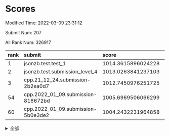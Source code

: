 # Scores

Modified Time: 2022-03-09 23:31:12

Submit Num: 207

All Rank Num: 326917

| rank |               submit               |       score        |       sigma        | pk_num |
| :--- | :--------------------------------- | :----------------- | :----------------- | :----- |
| 1    | jsonzb.test.test_1                 | 1014.3615896024228 | 0.8024309495595906 | 6319   |
| 2    | jsonzb.test.submission_level_4     | 1013.0263841237103 | 0.7896903059143388 | 6316   |
| 3    | cpp.21_12_24.submission-2b2ea0d7   | 1012.7450976251725 | 0.8148320282754478 | 6314   |
| 54   | cpp.2022_01_09.submission-816672bd | 1005.6969506066299 | 0.7080107808899354 | 6320   |
| 60   | cpp.2022_01_09.submission-5b0e3de2 | 1004.2432231964858 | 0.7199896979135824 | 6316   |


<details>
<summary>全部</summary>

| rank |                 submit                 |       score        |       sigma        | pk_num |
| :--- | :------------------------------------- | :----------------- | :----------------- | :----- |
| 1    | jsonzb.test.test_1                     | 1014.3615896024228 | 0.8024309495595906 | 6319   |
| 2    | jsonzb.test.submission_level_4         | 1013.0263841237103 | 0.7896903059143388 | 6316   |
| 3    | cpp.21_12_24.submission-2b2ea0d7       | 1012.7450976251725 | 0.8148320282754478 | 6314   |
| 4    | gobigger.level_3.submission_level_3_14 | 1012.051364980715  | 0.7742177206799489 | 6319   |
| 5    | gobigger.level_3.submission_level_3_33 | 1011.6788651642352 | 0.779044705003673  | 6320   |
| 6    | gobigger.level_3.submission_level_3_0  | 1011.3719318959359 | 0.7639755791646713 | 6323   |
| 7    | gobigger.level_3.submission_level_3_20 | 1011.2325482231348 | 0.7834631401203402 | 6315   |
| 8    | gobigger.level_3.submission_level_3_5  | 1011.078202686932  | 0.7665552091778137 | 6314   |
| 9    | gobigger.level_3.submission_level_3_24 | 1010.9474866729131 | 0.7552356974429894 | 6318   |
| 10   | gobigger.level_3.submission_level_3_49 | 1010.8727191851095 | 0.7755751514565791 | 6319   |
| 11   | gobigger.level_3.submission_level_3_36 | 1010.8057309888094 | 0.7623340810366799 | 6316   |
| 12   | gobigger.level_3.submission_level_3_28 | 1010.6353289133276 | 0.770010361739879  | 6317   |
| 13   | gobigger.level_3.submission_level_3_41 | 1010.6340042303293 | 0.769044526153596  | 6322   |
| 14   | gobigger.level_3.submission_level_3_46 | 1010.6256910635893 | 0.7642888505822879 | 6312   |
| 15   | gobigger.level_3.submission_level_3_48 | 1010.5378122485729 | 0.7587613162856182 | 6315   |
| 16   | gobigger.level_3.submission_level_3_6  | 1010.4276520818671 | 0.7341998359443581 | 6317   |
| 17   | gobigger.level_3.submission_level_3_16 | 1010.3687397732102 | 0.7411693640457045 | 6318   |
| 18   | gobigger.level_3.submission_level_3_37 | 1010.3442012321234 | 0.7588265784143944 | 6321   |
| 19   | gobigger.level_3.submission_level_3_11 | 1010.3000189478992 | 0.7587304588027732 | 6313   |
| 20   | gobigger.level_3.submission_level_3_12 | 1010.2345802996676 | 0.7781343028284696 | 6320   |
| 21   | gobigger.level_3.submission_level_3_2  | 1010.0299826654775 | 0.7844600940699441 | 6318   |
| 22   | gobigger.level_3.submission_level_3_29 | 1010.0172952707966 | 0.7697427952020763 | 6311   |
| 23   | gobigger.level_3.submission_level_3_15 | 1010.0009520324429 | 0.7687735523001579 | 6316   |
| 24   | gobigger.level_3.submission_level_3_25 | 1009.9727444128515 | 0.7502834518211735 | 6323   |
| 25   | gobigger.level_3.submission_level_3_44 | 1009.9402945579877 | 0.7664395269183865 | 6316   |
| 26   | gobigger.level_3.submission_level_3_21 | 1009.895572631293  | 0.7484172916213173 | 6317   |
| 27   | gobigger.level_3.submission_level_3_17 | 1009.7315055510618 | 0.7410448971469822 | 6316   |
| 28   | gobigger.level_3.submission_level_3_42 | 1009.7032898463251 | 0.7591932233471061 | 6314   |
| 29   | gobigger.level_3.submission_level_3_43 | 1009.6817307120089 | 0.7585046323236989 | 6318   |
| 30   | gobigger.level_3.submission_level_3_27 | 1009.65170536299   | 0.7441195029516192 | 6321   |
| 31   | gobigger.level_3.submission_level_3_19 | 1009.626081714056  | 0.7497874900303254 | 6312   |
| 32   | gobigger.level_3.submission_level_3_7  | 1009.6102091392737 | 0.757974285319161  | 6316   |
| 33   | gobigger.level_3.submission_level_3_30 | 1009.4770566878376 | 0.7495552272114493 | 6322   |
| 34   | gobigger.level_3.submission_level_3_26 | 1009.4394018407114 | 0.7517175676319474 | 6316   |
| 35   | gobigger.level_3.submission_level_3_1  | 1009.407074944597  | 0.7571109136195857 | 6312   |
| 36   | gobigger.level_3.submission_level_3_8  | 1009.3005397549077 | 0.7347162835093877 | 6315   |
| 37   | gobigger.level_3.submission_level_3_34 | 1009.2531112791648 | 0.7257048519978447 | 6317   |
| 38   | gobigger.level_3.submission_level_3_40 | 1009.206566861158  | 0.7554694277015601 | 6319   |
| 39   | gobigger.level_3.submission_level_3_35 | 1009.1976390288586 | 0.7392938723533471 | 6316   |
| 40   | gobigger.level_3.submission_level_3_45 | 1009.1936376764907 | 0.750215571925999  | 6319   |
| 41   | gobigger.level_3.submission_level_3_9  | 1009.191544866331  | 0.7574084585427788 | 6317   |
| 42   | gobigger.level_3.submission_level_3_47 | 1009.0822157012468 | 0.7488436087647719 | 6317   |
| 43   | gobigger.level_3.submission_level_3_22 | 1009.0812578761204 | 0.7396362322534599 | 6316   |
| 44   | gobigger.level_3.submission_level_3_13 | 1009.0428521069332 | 0.7599825744378856 | 6312   |
| 45   | gobigger.level_3.submission_level_3_23 | 1008.9960534346353 | 0.7449367850005026 | 6313   |
| 46   | gobigger.level_3.submission_level_3_38 | 1008.9596112605063 | 0.7477276588711244 | 6317   |
| 47   | gobigger.level_3.submission_level_3_32 | 1008.7883339359322 | 0.7503167614159281 | 6320   |
| 48   | gobigger.level_3.submission_level_3_18 | 1008.7602174685225 | 0.7524753889777338 | 6315   |
| 49   | gobigger.level_3.submission_level_3_4  | 1008.56218099123   | 0.7442133565543945 | 6320   |
| 50   | gobigger.level_3.submission_level_3_31 | 1008.4516925236312 | 0.7586399229968168 | 6318   |
| 51   | gobigger.level_3.submission_level_3_39 | 1008.3992321002823 | 0.7472069404611505 | 6322   |
| 52   | gobigger.level_3.submission_level_3_10 | 1008.268043181263  | 0.7513884032907341 | 6321   |
| 53   | gobigger.level_3.submission_level_3_3  | 1008.1287486390696 | 0.7453472234695128 | 6316   |
| 54   | cpp.2022_01_09.submission-816672bd     | 1005.6969506066299 | 0.7080107808899354 | 6320   |
| 55   | gobigger.level_1.submission_level_1_46 | 1005.0791535946063 | 0.7158994449674594 | 6313   |
| 56   | gobigger.level_1.submission_level_1_39 | 1004.9736446514211 | 0.7305837072605788 | 6320   |
| 57   | gobigger.level_1.submission_level_1_16 | 1004.4684446351632 | 0.7134810132843629 | 6320   |
| 58   | gobigger.level_1.submission_level_1_7  | 1004.3833948020878 | 0.7248843336541299 | 6318   |
| 59   | gobigger.level_1.submission_level_1_10 | 1004.2793168335756 | 0.7250968860994624 | 6320   |
| 60   | cpp.2022_01_09.submission-5b0e3de2     | 1004.2432231964858 | 0.7199896979135824 | 6316   |
| 61   | gobigger.level_1.submission_level_1_49 | 1004.2152503137    | 0.7160001009229706 | 6318   |
| 62   | gobigger.level_1.submission_level_1_31 | 1004.093909855403  | 0.7188829610987478 | 6322   |
| 63   | gobigger.level_1.submission_level_1_19 | 1004.0906731999796 | 0.7257096240117487 | 6318   |
| 64   | gobigger.level_1.submission_level_1_20 | 1004.0889481430532 | 0.7198485889277526 | 6311   |
| 65   | gobigger.level_1.submission_level_1_29 | 1004.0857950018293 | 0.7251781283762831 | 6319   |
| 66   | gobigger.level_1.submission_level_1_13 | 1003.9495917704924 | 0.7116196944703876 | 6319   |
| 67   | gobigger.level_1.submission_level_1_35 | 1003.9233983469321 | 0.7191834112931834 | 6313   |
| 68   | gobigger.level_1.submission_level_1_17 | 1003.921505232765  | 0.7043661035337833 | 6320   |
| 69   | gobigger.level_1.submission_level_1_1  | 1003.9136675173777 | 0.720781252559301  | 6316   |
| 70   | gobigger.level_1.submission_level_1_28 | 1003.8461429725235 | 0.7166622912613018 | 6317   |
| 71   | gobigger.level_1.submission_level_1_4  | 1003.7542208157655 | 0.7268890311281101 | 6322   |
| 72   | gobigger.level_1.submission_level_1_27 | 1003.7372783366553 | 0.7227295435251209 | 6312   |
| 73   | gobigger.level_1.submission_level_1_25 | 1003.7071119236533 | 0.7118563841720179 | 6319   |
| 74   | gobigger.level_1.submission_level_1_24 | 1003.636287364477  | 0.7325802037835882 | 6318   |
| 75   | gobigger.level_1.submission_level_1_6  | 1003.6181636370893 | 0.7201292647917478 | 6319   |
| 76   | gobigger.level_1.submission_level_1_11 | 1003.5919329381837 | 0.7150629421197057 | 6322   |
| 77   | gobigger.level_1.submission_level_1_12 | 1003.5659103120122 | 0.7092586437411754 | 6314   |
| 78   | gobigger.level_1.submission_level_1_38 | 1003.5614566524829 | 0.7130610639583986 | 6316   |
| 79   | gobigger.level_1.submission_level_1_23 | 1003.5144818940572 | 0.7101019668624216 | 6314   |
| 80   | gobigger.level_1.submission_level_1_45 | 1003.4444967926847 | 0.7289338725886373 | 6315   |
| 81   | gobigger.level_1.submission_level_1_41 | 1003.4025565071928 | 0.7214945926982245 | 6319   |
| 82   | gobigger.level_1.submission_level_1_47 | 1003.3441919230456 | 0.7272141358709866 | 6316   |
| 83   | gobigger.level_1.submission_level_1_37 | 1003.2355691883529 | 0.7175369006295984 | 6318   |
| 84   | gobigger.level_1.submission_level_1_0  | 1003.2212537797956 | 0.7049836220931567 | 6318   |
| 85   | gobigger.level_1.submission_level_1_33 | 1003.1898810621287 | 0.7103938112387514 | 6318   |
| 86   | gobigger.level_1.submission_level_1_30 | 1003.1543924134018 | 0.7071605237840823 | 6316   |
| 87   | gobigger.level_1.submission_level_1_43 | 1003.1056452235746 | 0.7150152956255473 | 6317   |
| 88   | gobigger.level_1.submission_level_1_36 | 1003.0908177983638 | 0.7098032132438505 | 6311   |
| 89   | gobigger.level_1.submission_level_1_9  | 1003.0759921946116 | 0.7200371526448296 | 6318   |
| 90   | gobigger.level_1.submission_level_1_32 | 1002.9811501076495 | 0.7194292411832375 | 6318   |
| 91   | gobigger.level_1.submission_level_1_5  | 1002.9488008919743 | 0.7106486566991695 | 6314   |
| 92   | gobigger.level_1.submission_level_1_15 | 1002.9351263018162 | 0.7154189099462602 | 6315   |
| 93   | gobigger.level_1.submission_level_1_21 | 1002.8646907118243 | 0.7117279734682224 | 6319   |
| 94   | gobigger.level_1.submission_level_1_34 | 1002.8416794968856 | 0.7165977461078197 | 6320   |
| 95   | gobigger.level_1.submission_level_1_48 | 1002.7090049335076 | 0.7077444297724264 | 6320   |
| 96   | gobigger.level_1.submission_level_1_8  | 1002.6607225127884 | 0.7186798429363143 | 6322   |
| 97   | gobigger.level_1.submission_level_1_42 | 1002.6430546656862 | 0.7106636968861364 | 6316   |
| 98   | gobigger.level_1.submission_level_1_44 | 1002.459512166468  | 0.7071251837131102 | 6317   |
| 99   | gobigger.level_1.submission_level_1_18 | 1002.3905148591106 | 0.7117965568333855 | 6320   |
| 100  | gobigger.level_1.submission_level_1_2  | 1002.3750650132421 | 0.7135315998733364 | 6315   |
| 101  | gobigger.level_1.submission_level_1_22 | 1002.2881158324377 | 0.7117213539696678 | 6321   |
| 102  | gobigger.level_1.submission_level_1_3  | 1002.1987854243284 | 0.712143269286211  | 6324   |
| 103  | gobigger.level_1.submission_level_1_40 | 1001.8142931747201 | 0.7023300175628395 | 6315   |
| 104  | gobigger.level_1.submission_level_1_26 | 1001.6355414045187 | 0.7185509960598615 | 6314   |
| 105  | gobigger.level_1.submission_level_1_14 | 1001.6341142285495 | 0.7043136549444169 | 6313   |
| 106  | gobigger.random.submission_random_28   | 997.804132162096   | 0.7147619624549442 | 6318   |
| 107  | gobigger.random.submission_random_23   | 997.6399317903091  | 0.7092421234437746 | 6316   |
| 108  | gobigger.random.submission_random_19   | 997.4330335925694  | 0.7032926004766505 | 6319   |
| 109  | gobigger.random.submission_random_8    | 997.2409491591116  | 0.6975664508685638 | 6320   |
| 110  | gobigger.random.submission_random_4    | 997.1463436920106  | 0.7045737795224183 | 6313   |
| 111  | gobigger.random.submission_random_46   | 997.0415788860187  | 0.7114048456682426 | 6319   |
| 112  | gobigger.random.submission_random_6    | 996.9600877529479  | 0.714787250867669  | 6318   |
| 113  | gobigger.random.submission_random_16   | 996.9352380607653  | 0.705111642074225  | 6317   |
| 114  | gobigger.random.submission_random_5    | 996.789394576786   | 0.7118815101921546 | 6319   |
| 115  | gobigger.random.submission_random_29   | 996.7224458676691  | 0.7147270349563528 | 6316   |
| 116  | gobigger.random.submission_random_42   | 996.6621104611006  | 0.705741748871171  | 6318   |
| 117  | gobigger.random.submission_random_45   | 996.632246602581   | 0.700549925698272  | 6316   |
| 118  | gobigger.random.submission_random_26   | 996.6304346773488  | 0.6997286752352229 | 6315   |
| 119  | gobigger.random.submission_random_39   | 996.6104251894861  | 0.7053069053099413 | 6318   |
| 120  | gobigger.random.submission_random_20   | 996.6058993554431  | 0.7147404329057985 | 6316   |
| 121  | gobigger.random.submission_random_33   | 996.4437021465873  | 0.7189292308053875 | 6315   |
| 122  | gobigger.random.submission_random_27   | 996.4336583351994  | 0.7064229041950821 | 6316   |
| 123  | gobigger.random.submission_random_13   | 996.2858039715751  | 0.7049747092611677 | 6318   |
| 124  | gobigger.random.submission_random_0    | 996.2832073623695  | 0.7165909080291746 | 6318   |
| 125  | gobigger.random.submission_random_44   | 996.2768211607371  | 0.7172469611895659 | 6322   |
| 126  | gobigger.random.submission_random_24   | 996.2620816701534  | 0.7143867238509897 | 6318   |
| 127  | gobigger.random.submission_random_9    | 996.0981170425835  | 0.7143698764422999 | 6315   |
| 128  | gobigger.random.submission_random_32   | 996.0325761418169  | 0.7151379723632583 | 6319   |
| 129  | gobigger.random.submission_random_14   | 995.9920334542697  | 0.7226330670340098 | 6321   |
| 130  | gobigger.random.submission_random_12   | 995.9903939678919  | 0.7128412894398194 | 6318   |
| 131  | gobigger.random.submission_random_17   | 995.9701046755166  | 0.7204056742649196 | 6317   |
| 132  | gobigger.random.submission_random_30   | 995.934348386702   | 0.7249464798060375 | 6315   |
| 133  | gobigger.random.submission_random_36   | 995.9006603423645  | 0.7193471931931203 | 6316   |
| 134  | gobigger.random.submission_random_18   | 995.8469204404992  | 0.7152908399332017 | 6310   |
| 135  | gobigger.random.submission_random_48   | 995.8052345831126  | 0.7109963865213608 | 6311   |
| 136  | gobigger.random.submission_random_40   | 995.730552685102   | 0.709483963428865  | 6322   |
| 137  | gobigger.random.submission_random_1    | 995.6755677519308  | 0.7138440568074996 | 6319   |
| 138  | gobigger.random.submission_random_7    | 995.6520024867364  | 0.7066153619094142 | 6315   |
| 139  | gobigger.random.submission_random_11   | 995.6403213559795  | 0.7248333331870294 | 6318   |
| 140  | gobigger.random.submission_random_2    | 995.6021967620732  | 0.7010188671211341 | 6316   |
| 141  | gobigger.random.submission_random_25   | 995.5934207281969  | 0.7080027233347341 | 6318   |
| 142  | gobigger.random.submission_random_15   | 995.4676050703247  | 0.7261975141136799 | 6323   |
| 143  | gobigger.random.submission_random_22   | 995.3739773042564  | 0.7196206780095853 | 6317   |
| 144  | gobigger.random.submission_random_47   | 995.3626015859815  | 0.7204058655999802 | 6315   |
| 145  | gobigger.random.submission_random_49   | 995.3589196708232  | 0.7069931546767586 | 6308   |
| 146  | gobigger.random.submission_random_38   | 995.3423238872205  | 0.7177674338987794 | 6316   |
| 147  | gobigger.random.submission_random_3    | 995.1401285052702  | 0.7291046978151153 | 6315   |
| 148  | gobigger.random.submission_random_35   | 995.0977754819615  | 0.7091550960376563 | 6320   |
| 149  | gobigger.random.submission_random_31   | 995.0804352298368  | 0.7116547661485064 | 6318   |
| 150  | gobigger.random.submission_random_34   | 994.9922441473966  | 0.7075610564947328 | 6317   |
| 151  | gobigger.random.submission_random_10   | 994.9799071203649  | 0.6962479548311379 | 6314   |
| 152  | gobigger.random.submission_random_21   | 994.6237293762747  | 0.7256752151523351 | 6317   |
| 153  | gobigger.random.submission_random_37   | 994.5220271820613  | 0.715374311647065  | 6316   |
| 154  | gobigger.random.submission_random_43   | 994.4745865844146  | 0.7143001085894015 | 6319   |
| 155  | gobigger.level_2.submission_level_2_49 | 994.471900871757   | 0.7339256232483559 | 6313   |
| 156  | gobigger.random.submission_random_41   | 994.4266114752575  | 0.7120071889895382 | 6320   |
| 157  | gobigger.level_2.submission_level_2_14 | 994.0741253633649  | 0.7269113964979963 | 6316   |
| 158  | gobigger.level_2.submission_level_2_8  | 993.7349248971752  | 0.7581883375921998 | 6314   |
| 159  | gobigger.level_2.submission_level_2_10 | 993.4930184934881  | 0.7473011464175221 | 6310   |
| 160  | gobigger.level_2.submission_level_2_9  | 993.4444879519676  | 0.7209319868122788 | 6319   |
| 161  | gobigger.level_2.submission_level_2_34 | 993.3859314658656  | 0.731119089146319  | 6320   |
| 162  | gobigger.level_2.submission_level_2_7  | 993.3537695654173  | 0.7122248014562086 | 6323   |
| 163  | gobigger.level_2.submission_level_2_32 | 993.3427546692374  | 0.732341597657835  | 6325   |
| 164  | gobigger.level_2.submission_level_2_41 | 993.2352944120241  | 0.7310100847801427 | 6319   |
| 165  | gobigger.level_2.submission_level_2_12 | 993.2342834398546  | 0.7383491309073649 | 6316   |
| 166  | gobigger.level_2.submission_level_2_44 | 993.1724260912869  | 0.7425374999692942 | 6314   |
| 167  | gobigger.level_2.submission_level_2_21 | 993.0845470878946  | 0.744953178278504  | 6317   |
| 168  | gobigger.level_2.submission_level_2_29 | 993.0289821522358  | 0.7340043271382223 | 6321   |
| 169  | gobigger.level_2.submission_level_2_2  | 992.9890213046519  | 0.746239145495775  | 6317   |
| 170  | gobigger.level_2.submission_level_2_48 | 992.9633904066211  | 0.7392111566133629 | 6311   |
| 171  | gobigger.level_2.submission_level_2_31 | 992.9023064462873  | 0.7224563913692635 | 6315   |
| 172  | gobigger.level_2.submission_level_2_45 | 992.8627384363276  | 0.7347041068867712 | 6317   |
| 173  | gobigger.level_2.submission_level_2_43 | 992.8379614275609  | 0.7394848796425816 | 6318   |
| 174  | gobigger.level_2.submission_level_2_30 | 992.8035127059719  | 0.7420646487382724 | 6318   |
| 175  | gobigger.level_2.submission_level_2_27 | 992.5313419265266  | 0.7432556561002792 | 6317   |
| 176  | gobigger.level_2.submission_level_2_18 | 992.3683260057675  | 0.745022157440306  | 6323   |
| 177  | gobigger.level_2.submission_level_2_20 | 992.3545998156039  | 0.7528881877468883 | 6319   |
| 178  | gobigger.level_2.submission_level_2_26 | 992.3452798969325  | 0.7362900868802673 | 6323   |
| 179  | gobigger.level_2.submission_level_2_28 | 992.3431094080506  | 0.7325934153270145 | 6314   |
| 180  | gobigger.level_2.submission_level_2_19 | 992.3387260774167  | 0.7268303434897009 | 6311   |
| 181  | gobigger.level_2.submission_level_2_47 | 992.2271373630941  | 0.7452526047904786 | 6319   |
| 182  | gobigger.level_2.submission_level_2_36 | 992.1315004000446  | 0.7451557939505232 | 6321   |
| 183  | gobigger.level_2.submission_level_2_3  | 992.0444632577429  | 0.72893631951526   | 6318   |
| 184  | gobigger.level_2.submission_level_2_4  | 991.9781788337042  | 0.7526204806102131 | 6315   |
| 185  | gobigger.level_2.submission_level_2_13 | 991.9727787505317  | 0.7342243324590711 | 6316   |
| 186  | gobigger.level_2.submission_level_2_46 | 991.6618933551404  | 0.7675008393230804 | 6320   |
| 187  | gobigger.level_2.submission_level_2_17 | 991.6558787431779  | 0.758882105358924  | 6317   |
| 188  | gobigger.level_2.submission_level_2_35 | 991.5189534250538  | 0.7391702643598193 | 6317   |
| 189  | gobigger.level_2.submission_level_2_0  | 991.4899991333333  | 0.7484006858755591 | 6318   |
| 190  | gobigger.level_2.submission_level_2_40 | 991.4818515951404  | 0.7399241942139098 | 6321   |
| 191  | gobigger.level_2.submission_level_2_39 | 991.4332855326802  | 0.746678141712067  | 6317   |
| 192  | gobigger.level_2.submission_level_2_6  | 991.4164408940215  | 0.75274517081105   | 6324   |
| 193  | gobigger.level_2.submission_level_2_38 | 991.3602242297441  | 0.757360955429535  | 6317   |
| 194  | gobigger.level_2.submission_level_2_23 | 991.3440051342315  | 0.7458769826664099 | 6315   |
| 195  | gobigger.level_2.submission_level_2_22 | 991.0859403520226  | 0.7342864149054412 | 6320   |
| 196  | gobigger.level_2.submission_level_2_5  | 991.0427018454448  | 0.7598756266785082 | 6318   |
| 197  | gobigger.level_2.submission_level_2_16 | 990.9754899740732  | 0.7504285689456898 | 6315   |
| 198  | gobigger.level_2.submission_level_2_24 | 990.8466994255681  | 0.7754457116782777 | 6320   |
| 199  | gobigger.level_2.submission_level_2_1  | 990.8028377877584  | 0.764002266667814  | 6318   |
| 200  | gobigger.level_2.submission_level_2_15 | 990.7066293066684  | 0.7553688243445064 | 6319   |
| 201  | gobigger.level_2.submission_level_2_33 | 990.4972630473807  | 0.7631949024067679 | 6315   |
| 202  | gobigger.level_2.submission_level_2_37 | 990.4495213822511  | 0.7782394771342291 | 6316   |
| 203  | gobigger.level_2.submission_level_2_42 | 990.1559922371421  | 0.7748486311185646 | 6320   |
| 204  | gobigger.level_2.submission_level_2_25 | 989.8641144287286  | 0.7874702467859096 | 6318   |
| 205  | gobigger.level_2.submission_level_2_11 | 989.8138172504268  | 0.7721412888375213 | 6316   |
| 206  | gobigger.none.submission_none_0        | 977.8622511694904  | 1.22595240199073   | 6316   |
| 207  | gobigger.none.submission_none_1        | 977.1143221371011  | 1.3798155522083924 | 6314   |

</details>